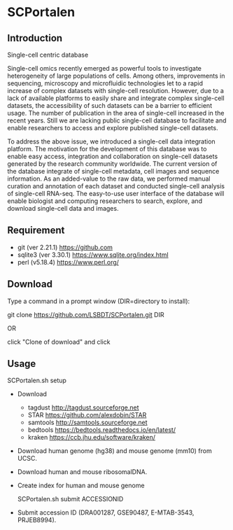 # SCPortalen

## Introduction

Single-cell centric database

Single-cell omics recently emerged as powerful tools to investigate heterogeneity of large populations of cells. Among others, improvements in sequencing, microscopy and microfluidic technologies let to a rapid increase of complex datasets with single-cell resolution. However, due to a lack of available platforms to easily share and integrate complex single-cell datasets, the accessibility of such datasets can be a barrier to efficient usage. The number of publication in the area of single-cell increased in the recent years. Still we are lacking public single-cell database to facilitate and enable researchers to access and explore published single-cell datasets.

To address the above issue, we introduced a single-cell data integration platform. The motivation for the development of this database was to enable easy access, integration and collaboration on single-cell datasets generated by the research community worldwide. The current version of the database integrate of single-cell metadata, cell images and sequence information. As an added-value to the raw data, we performed manual curation and annotation of each dataset and conducted single-cell analysis of single-cell RNA-seq. The easy-to-use user interface of the database will enable biologist and computing researchers to search, explore, and download single-cell data and images.

## Requirement

* git (ver 2.21.1) https://github.com
* sqlite3 (ver 3.30.1) https://www.sqlite.org/index.html
* perl (v5.18.4) https://www.perl.org/

## Download

Type a command in a prompt window (DIR=directory to install):

git clone https://github.com/LSBDT/SCPortalen.git DIR

OR

click "Clone of download" and click

## Usage

  SCPortalen.sh setup

* Download
  * tagdust http://tagdust.sourceforge.net
  * STAR https://github.com/alexdobin/STAR
  * samtools http://samtools.sourceforge.net
  * bedtools https://bedtools.readthedocs.io/en/latest/
  * kraken https://ccb.jhu.edu/software/kraken/
* Download human genome (hg38) and mouse genome (mm10) from UCSC.
* Download human and mouse ribosomalDNA.
* Create index for human and mouse genome

  SCPortalen.sh submit ACCESSIONID

* Submit accession ID (DRA001287, GSE90487, E-MTAB-3543, PRJEB8994).
